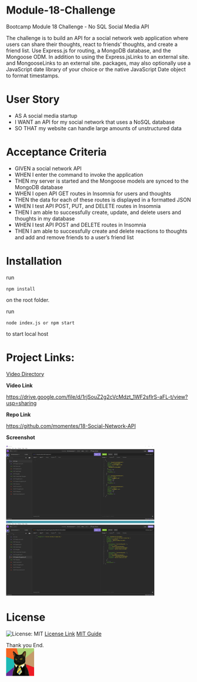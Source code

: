 # Module-18-Challenge
Bootcamp Module 18 Challenge - No SQL Social Media API

The challenge is to build an API for a social network web application where users can share their thoughts, react to friends’ thoughts, and create a friend list. Use Express.js for routing, a MongoDB database, and the Mongoose ODM. In addition to using the Express.jsLinks to an external site. and MongooseLinks to an external site. packages, may also optionally use a JavaScript date library of your choice or the native JavaScript Date object to format timestamps.

# User Story
- AS A social media startup
- I WANT an API for my social network that uses a NoSQL database
- SO THAT my website can handle large amounts of unstructured data

# Acceptance Criteria
- GIVEN a social network API
- WHEN I enter the command to invoke the application
- THEN my server is started and the Mongoose models are synced to the MongoDB database
- WHEN I open API GET routes in Insomnia for users and thoughts
- THEN the data for each of these routes is displayed in a formatted JSON
- WHEN I test API POST, PUT, and DELETE routes in Insomnia
- THEN I am able to successfully create, update, and delete users and thoughts in my database
- WHEN I test API POST and DELETE routes in Insomnia
- THEN I am able to successfully create and delete reactions to thoughts and add and remove friends to a user’s friend list

# Installation

run

```
npm install
```

on the root folder.

run

```
node index.js or npm start
```

to start local host



# Project Links:
[Video Directory](https://github.com/momentes/18-Social-Network-API/tree/main/video)

**Video Link**

https://drive.google.com/file/d/1rjSouZ2g2cVcMdzt_1WF2sflrS-aFL-t/view?usp=sharing


**Repo Link**

https://github.com/momentes/18-Social-Network-API

**Screenshot**

<img src="/images/NoSQL-Social-Media-API-01.png" width=80%>

<img src="/images/NoSQL-Social-Media-API-02.png" width=80%>


# License

![License: MIT](https://img.shields.io/badge/License-MIT-yellow.svg)
<a href = "https://opensource.org/licenses/MIT">License Link</a>
<a href = "https://gist.github.com/ckib16/8732561535ed766cd6b8">MIT Guide</a>

Thank you
End.        
<img src="/images/business-cat1.jpg" width=15%>